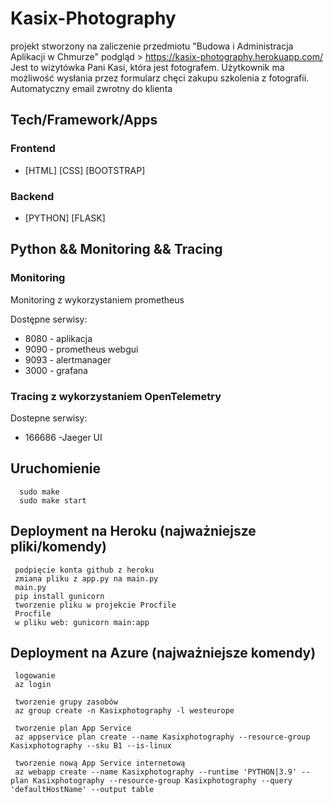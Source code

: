 # Kasix-Photography
projekt stworzony na zaliczenie przedmiotu "Budowa i Administracja Aplikacji w Chmurze"
podgląd > https://kasix-photography.herokuapp.com/ 
Jest to wizytówka Pani Kasi, która jest fotografem.
Użytkownik ma możliwość wysłania przez formularz chęci zakupu szkolenia z fotografii. 
Automatyczny email zwrotny do klienta


## Tech/Framework/Apps

### Frontend
- [HTML] [CSS] [BOOTSTRAP]
### Backend
- [PYTHON] [FLASK] 

## Python && Monitoring && Tracing 

### Monitoring 
Monitoring z wykorzystaniem prometheus

Dostępne serwisy:
 - 8080 - aplikacja
 - 9090 - prometheus webgui
 - 9093 - alertmanager
 - 3000 - grafana

### Tracing z wykorzystaniem OpenTelemetry

Dostepne serwisy:
 - 166686 -Jaeger UI

## Uruchomienie
    
      sudo make
      sudo make start 


## Deployment na Heroku (najważniejsze pliki/komendy)

     podpięcie konta github z heroku
     zmiana pliku z app.py na main.py
     main.py
     pip install gunicorn
     tworzenie pliku w projekcie Procfile
     Procfile
     w pliku web: gunicorn main:app

## Deployment na Azure (najważniejsze komendy)

     logowanie
     az login

     tworzenie grupy zasobów
     az group create -n Kasixphotography -l westeurope

     tworzenie plan App Service
     az appservice plan create --name Kasixphotography --resource-group Kasixphotography --sku B1 --is-linux

     tworzenie nową App Service internetową
     az webapp create --name Kasixphotography --runtime 'PYTHON|3.9' --plan Kasixphotography --resource-group Kasixphotography --query 'defaultHostName' --output table



